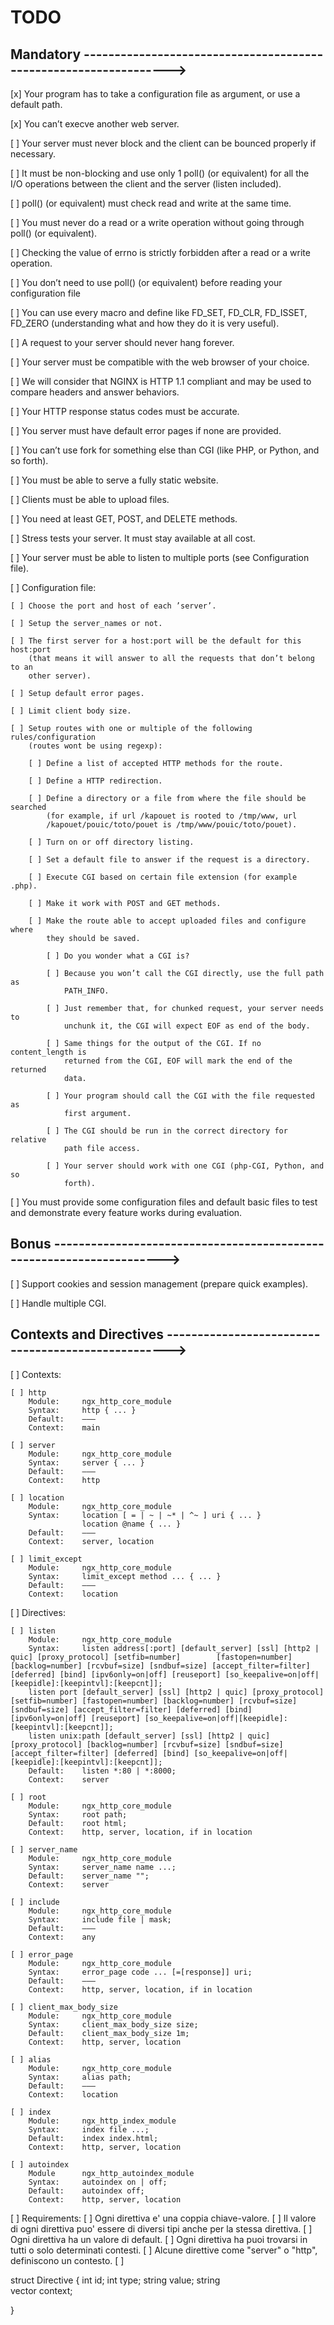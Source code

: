 # TODO

## Mandatory ----------------------------------------------------------------->

[x] Your program has to take a configuration file as argument, or use a default 
    path.

[x] You can’t execve another web server.

[ ] Your server must never block and the client can be bounced properly if 
    necessary.

[ ] It must be non-blocking and use only 1 poll() (or equivalent) for all the   
    I/O operations between the client and the server (listen included).

[ ] poll() (or equivalent) must check read and write at the same time.

[ ] You must never do a read or a write operation without going through poll() 
    (or equivalent).

[ ] Checking the value of errno is strictly forbidden after a read or a write 
    operation.

[ ] You don’t need to use poll() (or equivalent) before reading your 
    configuration file

[ ] You can use every macro and define like FD_SET, FD_CLR, FD_ISSET, FD_ZERO 
    (understanding what and how they do it is very useful).

[ ] A request to your server should never hang forever.

[ ] Your server must be compatible with the web browser of your choice.

[ ] We will consider that NGINX is HTTP 1.1 compliant and may be used to 
    compare headers and answer behaviors.

[ ] Your HTTP response status codes must be accurate.

[ ] You server must have default error pages if none are provided.

[ ] You can’t use fork for something else than CGI (like PHP, or Python, and so 
    forth).

[ ] You must be able to serve a fully static website.

[ ] Clients must be able to upload files.

[ ] You need at least GET, POST, and DELETE methods.

[ ] Stress tests your server. It must stay available at all cost.

[ ] Your server must be able to listen to multiple ports (see Configuration 
    file).

[ ] Configuration file:

    [ ] Choose the port and host of each ’server’.

    [ ] Setup the server_names or not.

    [ ] The first server for a host:port will be the default for this host:port 
        (that means it will answer to all the requests that don’t belong to an 
        other server).

    [ ] Setup default error pages.

    [ ] Limit client body size.

    [ ] Setup routes with one or multiple of the following rules/configuration 
        (routes wont be using regexp):

        [ ] Define a list of accepted HTTP methods for the route.

        [ ] Define a HTTP redirection.

        [ ] Define a directory or a file from where the file should be searched 
            (for example, if url /kapouet is rooted to /tmp/www, url 
            /kapouet/pouic/toto/pouet is /tmp/www/pouic/toto/pouet).

        [ ] Turn on or off directory listing.

        [ ] Set a default file to answer if the request is a directory.

        [ ] Execute CGI based on certain file extension (for example .php).

        [ ] Make it work with POST and GET methods.

        [ ] Make the route able to accept uploaded files and configure where 
            they should be saved.

            [ ] Do you wonder what a CGI is?

            [ ] Because you won’t call the CGI directly, use the full path as 
                PATH_INFO.

            [ ] Just remember that, for chunked request, your server needs to 
                unchunk it, the CGI will expect EOF as end of the body.

            [ ] Same things for the output of the CGI. If no content_length is 
                returned from the CGI, EOF will mark the end of the returned 
                data.

            [ ] Your program should call the CGI with the file requested as 
                first argument.

            [ ] The CGI should be run in the correct directory for relative 
                path file access.

            [ ] Your server should work with one CGI (php-CGI, Python, and so 
                forth).

[ ] You must provide some configuration files and default basic files to test 
    and demonstrate every feature works during evaluation.

## Bonus --------------------------------------------------------------------->

[ ] Support cookies and session management (prepare quick examples).

[ ] Handle multiple CGI.

## Contexts and Directives --------------------------------------------------->

[ ] Contexts:

    [ ] http
        Module:     ngx_http_core_module
        Syntax:	    http { ... }
        Default:	———
        Context:	main

    [ ] server
        Module:     ngx_http_core_module
        Syntax:	    server { ... }
        Default:	———
        Context:	http

    [ ] location
        Module:     ngx_http_core_module
        Syntax:	    location [ = | ~ | ~* | ^~ ] uri { ... }
                    location @name { ... }
        Default:	———
        Context:	server, location
    
    [ ] limit_except
        Module:     ngx_http_core_module
        Syntax:	    limit_except method ... { ... }
        Default:	———
        Context:	location

[ ] Directives:

    [ ] listen
        Module:     ngx_http_core_module
        Syntax:	    listen address[:port] [default_server] [ssl] [http2 | quic] [proxy_protocol] [setfib=number]        [fastopen=number] [backlog=number] [rcvbuf=size] [sndbuf=size] [accept_filter=filter] [deferred] [bind] [ipv6only=on|off] [reuseport] [so_keepalive=on|off|[keepidle]:[keepintvl]:[keepcnt]];
        listen port [default_server] [ssl] [http2 | quic] [proxy_protocol] [setfib=number] [fastopen=number] [backlog=number] [rcvbuf=size] [sndbuf=size] [accept_filter=filter] [deferred] [bind] [ipv6only=on|off] [reuseport] [so_keepalive=on|off|[keepidle]:[keepintvl]:[keepcnt]];
        listen unix:path [default_server] [ssl] [http2 | quic] [proxy_protocol] [backlog=number] [rcvbuf=size] [sndbuf=size] [accept_filter=filter] [deferred] [bind] [so_keepalive=on|off|[keepidle]:[keepintvl]:[keepcnt]];
        Default:	listen *:80 | *:8000;
        Context:	server

    [ ] root
        Module:     ngx_http_core_module
        Syntax:	    root path;
        Default:	root html;
        Context:	http, server, location, if in location

    [ ] server_name
        Module:     ngx_http_core_module
        Syntax:	    server_name name ...;
        Default:    server_name "";
        Context:	server

    [ ] include     
        Module:     ngx_http_core_module
        Syntax:	    include file | mask;
        Default:	———
        Context:	any

    [ ] error_page
        Module:     ngx_http_core_module
        Syntax:	    error_page code ... [=[response]] uri;
        Default:	———
        Context:	http, server, location, if in location

    [ ] client_max_body_size
        Module:     ngx_http_core_module
        Syntax:	    client_max_body_size size;
        Default:	client_max_body_size 1m;
        Context:	http, server, location
    
    [ ] alias
        Module:     ngx_http_core_module
        Syntax:	    alias path;
        Default:	———
        Context:	location

    [ ] index
        Module:     ngx_http_index_module
        Syntax:	    index file ...;
        Default:    index index.html;
        Context:	http, server, location

    [ ] autoindex
        Module      ngx_http_autoindex_module
        Syntax:	    autoindex on | off;
        Default:    autoindex off;
        Context:	http, server, location


[ ] Requirements:
    [ ] Ogni direttiva e' una coppia chiave-valore.
    [ ] Il valore di ogni direttiva puo' essere di diversi tipi anche per la stessa direttiva.
    [ ] Ogni direttiva ha un valore di default.
    [ ] Ogni direttiva ha puoi trovarsi in tutti o solo determinati contesti.
    [ ] Alcune direttive come "server" o "http", definiscono un contesto.
    [ ] 


struct Directive {
    int                 id;
    int                 type;
    string              value;
    string              
    vector<Directive>   context;


}
